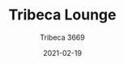 ---
designer: "Cmp Design"
description: "Tribeca%20evokes%20the%20comforting%20echoes%20of%20the%20past%2C%20offering%20a%20modern%20reinterpretation%20of%20the%20classic%20Sixties%20patio%20chairs%20made%20from%20steel%20and%20woven%20cord.%20The%20lounge%20chair%20has%20a%20steel%20tube%20frame%20%D820mm%20powder%20coated%20for%20outdoor%20use%2C%20back%20and%20seat%20in%20vertically-woven%20extruded%20PVC%20with%20nylon%20core.%20The%20collection%20is%20specifically%20designed%20for%20outdoor%20use."
image_primary: "img/Tribeca_3669_01_zoom.jpg"
image_secondary: "img/Tribeca_3669_02_zoom.jpg"
manufacturer: "Pedrali"
href: "https://www.pedrali.it/en/products/catalog/Armchair-TRIBECA-3669/"
subtitle: "Tribeca 3669"
tags: 
  - "Pedrali"
  - "Lounge Seating"
title: "Tribeca Lounge"
category: "Lounge Seating"
slug: "/manufacturers/pedrali/lounge-seating/cmp-design-tribeca-lounge"
date: "2021-02-19"
---